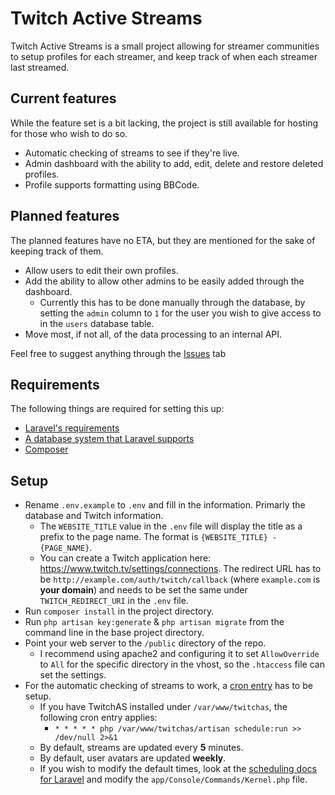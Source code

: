 # Twitch Active Streams
Twitch Active Streams is a small project allowing for streamer communities to setup profiles for each streamer, and keep track of when each streamer last streamed.

## Current features
While the feature set is a bit lacking, the project is still available for hosting for those who wish to do so.

- Automatic checking of streams to see if they're live.
- Admin dashboard with the ability to add, edit, delete and restore deleted profiles.
- Profile supports formatting using BBCode.

## Planned features
The planned features have no ETA, but they are mentioned for the sake of keeping track of them.

- Allow users to edit their own profiles.
- Add the ability to allow other admins to be easily added through the dashboard.
    - Currently this has to be done manually through the database, by setting the `admin` column to `1` for the user you wish to give access to in the `users` database table.
- Move most, if not all, of the data processing to an internal API.

Feel free to suggest anything through the [Issues](https://github.com/Decicus/Twitch-Active-Streams/issues) tab

## Requirements
The following things are required for setting this up:
- [Laravel's requirements](https://laravel.com/docs/5.2/installation#server-requirements)
- [A database system that Laravel supports](https://laravel.com/docs/5.2/database#introduction)
- [Composer](https://getcomposer.org/)

## Setup
- Rename `.env.example` to `.env` and fill in the information. Primarly the database and Twitch information.
    - The `WEBSITE_TITLE` value in the `.env` file will display the title as a prefix to the page name. The format is `{WEBSITE_TITLE} - {PAGE_NAME}`.
    - You can create a Twitch application here: https://www.twitch.tv/settings/connections. The redirect URL has to be `http://example.com/auth/twitch/callback` (where `example.com` is **your domain**) and needs to be set the same under `TWITCH_REDIRECT_URI` in the `.env` file.
- Run `composer install` in the project directory.
- Run `php artisan key:generate` & `php artisan migrate` from the command line in the base project directory.
- Point your web server to the `/public` directory of the repo.
    - I recommend using apache2 and configuring it to set `AllowOverride` to `All` for the specific directory in the vhost, so the `.htaccess` file can set the settings.
- For the automatic checking of streams to work, a [cron entry](https://laravel.com/docs/5.2/scheduling) has to be setup.
    - If you have TwitchAS installed under `/var/www/twitchas`, the following cron entry applies:
        - `* * * * * php /var/www/twitchas/artisan schedule:run >> /dev/null 2>&1`
    - By default, streams are updated every **5** minutes.
    - By default, user avatars are updated **weekly**.
    - If you wish to modify the default times, look at the [scheduling docs for Laravel](https://laravel.com/docs/5.2/scheduling) and modify the `app/Console/Commands/Kernel.php` file.
